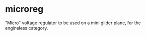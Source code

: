 # microreg
"Micro" voltage regulator to be used on a mini glider plane, for the engineless category.
